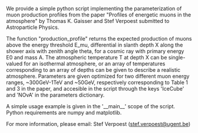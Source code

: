 We provide a simple python script implementing the parameterization of muon production profiles from the paper "Profiles of energetic muons in the atmosphere" by Thomas K. Gaisser and Stef Verpoest submitted to Astroparticle Physics.

The function "production_profile" returns the expected production of muons above the energy threshold E_mu, differential in slanth depth X along the shower axis with zenith angle theta, for a cosmic ray with primary energy E0 and mass A. The atmospheric temperature T at depth X can be single-valued for an isothermal atmosphere, or an array of temperatures corresponding to an array of depths can be given to describe a realistic atmosphere. Parameters are given optimized for two different muon energy ranges, ~300GeV-1TeV and ~50GeV, respectively corresponding to Table 1 and 3 in the paper, and accesible in the script through the keys 'IceCube' and 'NOvA' in the parameters dictionary.

A simple usage example is given in the '\_\_main\_\_' scope of the script. Python requirements are numpy and matplotlib.

For more information, please email: Stef Verpoest (stef.verpoest@ugent.be)
